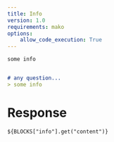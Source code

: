 ```yaml
---
title: Info
version: 1.0
requirements: mako
options:
    allow_code_execution: True 
---
```


~~~markdown {#info }
some info
~~~

~~~markdown {#version_test .unittest }

# any question...
> some info

~~~

Response  
========         

~~~mako {#response}
${BLOCKS["info"].get("content")}
~~~
